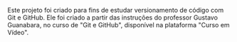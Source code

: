 Este projeto foi criado para fins de estudar versionamento de código com Git e GitHub.
Ele foi criado a partir das instruções do professor Gustavo Guanabara, no curso de "Git e GitHub", disponível na plataforma "Curso em Vídeo".
